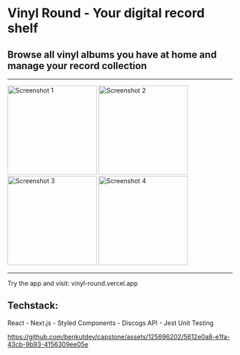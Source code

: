 # Vinyl Round - Your digital record shelf

## Browse all vinyl albums you have at home and manage your record collection

---

<img src="https://github.com/benkutdev/capstone/assets/125696202/f8c8ec67-7a2f-4440-a9e1-c6e4d8cd9731" alt="Screenshot 1" width="200" />
<img src="https://github.com/benkutdev/capstone/assets/125696202/fb0c84b7-6cd8-45cf-94e9-e396d3b58deb" alt="Screenshot 2" width="200" />
<img src="https://github.com/benkutdev/capstone/assets/125696202/18c9ba8b-1a1d-4d27-9a02-582123db601f" alt="Screenshot 3" width="200" />
<img src="https://github.com/benkutdev/capstone/assets/125696202/b5443973-8218-4df9-b200-e88d994b8c63" alt="Screenshot 4" width="200" />

---

Try the app and visit: vinyl-round.vercel.app

## Techstack: 

React  -  Next.js  -  Styled Components  -   Discogs API  -  Jest Unit Testing

https://github.com/benkutdev/capstone/assets/125696202/5612e0a8-e1fa-43cb-9b93-4156309ee05e

